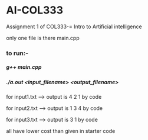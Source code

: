 # AI-COL333

Assignment 1 of COL333-= Intro to Artificial intelligence

only one file is there main.cpp

### to run:-
##### g++ main.cpp
##### ./a.out <input_filename> <output_filename>


for input1.txt --> output is  4 2 1 by code

for input2.txt --> output is  1 3 4 by code

for input3.txt --> output is  3 1 by code

all have lower cost than given in starter code
